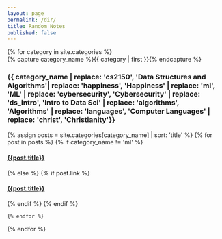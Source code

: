 ```yaml
---
layout: page
permalink: /dir/
title: Random Notes
published: false 
---
```


<div id="archives">
<!-- TODO: Add TOC -->
{% for category in site.categories %}
  <div class="archive-group">
    {% capture category_name %}{{ category | first }}{% endcapture %}
    <div id="#{{ category_name | slugize }}"></div>
    <p></p>
    <!-- ADD CUSOTM REPLACEMENTS FOR CATEGORY TITLES HERE -->
    <h3 class="category-head">{{ category_name | replace: 'cs2150', 'Data Structures and Algorithms'| replace: 'happiness', 'Happiness' | 
    replace: 'ml', 'ML' | replace: 'cybersecurity', 'Cybersecurity' | replace: 'ds_intro', 'Intro to Data Sci' | replace: 'algorithms', 'Algorithms' | replace: 'languages', 'Computer Languages' | replace: 'christ', 'Christianity'}}</h3>
    <a name="{{ category_name | slugize }}"></a>
    {% assign posts = site.categories[category_name] | sort: 'title' %}
    {% for post in posts %}
      {% if category_name != 'ml' %}
      <article class="archive-item">
        <h4><a href="{{ post.url }}">{{post.title}}</a></h4>
      </article>
      {% else %}
      {% if post.link %}
     <article class="archive-item">
        <h4><a href="{{ post.link }}">{{post.title}}</a></h4>
      </article>
      {% endif %}
      {% endif %}

    {% endfor %}

  </div>
{% endfor %}
</div>
